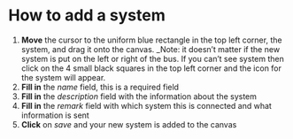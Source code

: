 # How to add a system 

1. **Move** the cursor to the uniform blue rectangle in the top left corner, the system, and drag it onto the canvas. 
    _Note: it doesn’t matter if the new system is put on the left or right of the bus. If you can’t see system then click on the 4 small black squares in the top left corner and the icon for the system will appear.  
2. **Fill in** the _name_ field, this is a required field 
3. **Fill in** the _description_ field with the information about the system
4. **Fill in** the _remark_ field with which system this is connected and what information is sent
5. **Click** on _save_ and your new system is added to the canvas
